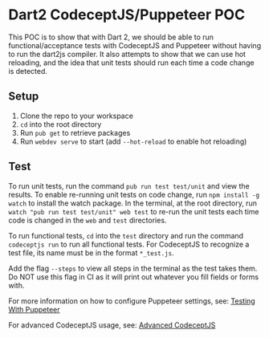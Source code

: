 # Dart2 CodeceptJS/Puppeteer POC

This POC is to show that with Dart 2, we should be able to run functional/acceptance
tests with CodeceptJS and Puppeteer without having to run the dart2js compiler.
It also attempts to show that we can use hot reloading, and the idea that unit
tests should run each time a code change is detected.

## Setup

1. Clone the repo to your workspace
2. `cd` into the root directory
3. Run `pub get` to retrieve packages
4. Run `webdev serve` to start (add `--hot-reload` to enable hot reloading)

## Test

To run unit tests, run the command `pub run test test/unit` and view the
results. To enable re-running unit tests on code change, run `npm install
-g watch` to install the watch package. In the terminal, at the root
directory, run `watch "pub run test test/unit" web test` to re-run the unit 
tests each time code is changed in the `web` and `test` directories.

To run functional tests, `cd` into the `test` directory and run the command
`codeceptjs run` to run all functional tests. For CodeceptJS to recognize a
test file, its name must be in the format `*_test.js`.

Add the flag `--steps` to view all steps in the terminal as the test takes them.
Do NOT use this flag in CI as it will print out whatever you fill fields or
forms with.

For more information on how to configure Puppeteer settings, see: [Testing With
Puppeteer](https://codecept.io/puppeteer)

For advanced CodeceptJS usage, see: [Advanced
CodeceptJS](https://codecept.io/advanced)

